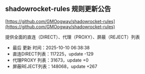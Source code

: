 ## shadowrocket-rules 规则更新公告

[https://github.com/GMOogway/shadowrocket-rules](https://github.com/GMOogway/shadowrocket-rules)

提供全面的直连（DIRECT）、代理（PROXY）、屏蔽（REJECT）列表
- 最后 更新 时间：2025-10-10 06:38:38
- 直连DIRECT列表：117225，update -129
- 代理PROXY 列表：31673，update +0
- 屏蔽REJECT列表：148068，update +267